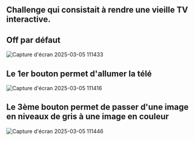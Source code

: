 ## Challenge qui consistait à rendre une vieille TV interactive.

## Off par défaut

![Capture d'écran 2025-03-05 111433](https://github.com/user-attachments/assets/bd71ba29-9d6c-463f-9157-85d378d2c326)

## Le 1er bouton permet d'allumer la télé

![Capture d'écran 2025-03-05 111416](https://github.com/user-attachments/assets/2536edc0-3396-4ef4-befd-520215067cf0)

## Le 3ème bouton permet de passer d'une image en niveaux de gris à une image en couleur

![Capture d'écran 2025-03-05 111446](https://github.com/user-attachments/assets/c4fc5d95-4152-45c9-975c-9d8908ba2b3d)

